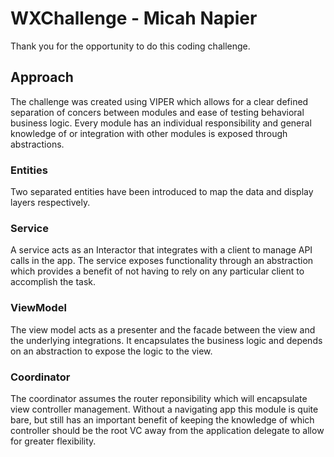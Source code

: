 #  WXChallenge - Micah Napier
Thank you for the opportunity to do this coding challenge.

## Approach
The challenge was created using VIPER which allows for a clear defined separation of concers between modules and ease of testing behavioral business logic. Every module has an individual responsibility 
and general knowledge of or integration with other modules is exposed through abstractions.

### Entities 
Two separated entities have been introduced to map the data and display layers respectively.

### Service
A service acts as an Interactor that integrates with a client to manage API calls in the app. The service exposes functionality through an abstraction which provides a benefit of not having to rely on 
any particular client to accomplish the task.

### ViewModel
The view model acts as a presenter and the facade between the view and the underlying integrations. It encapsulates the business logic and depends on an abstraction to expose the logic to the view.

### Coordinator
The coordinator assumes the router reponsibility which will encapsulate view controller management. Without a navigating app this module is quite bare, but still has an important benefit of keeping the knowledge of 
which controller should be the root VC away from the application delegate to allow for greater flexibility.


